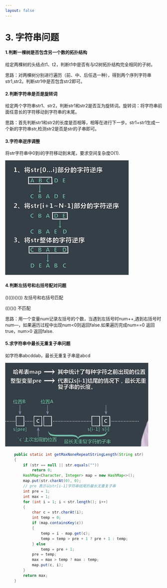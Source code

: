 ```yaml
---
layout: false
---
```






# 3. 字符串问题

#### 1.判断一棵树是否包含另一个数的拓扑结构

给定两棵树的头结点t1、t2，判断t1中是否有与t2树拓扑结构完全相同的子树。

思路：对两棵树分别进行遍历（前、中、后任选一种），得到两个序列字符串str1,str2。判断str1中是否包含str2即可。



#### 2.判断字符串是否是旋转词

给定两个字符串str1、str2，判断str1和str2是否互为旋转词。旋转词：将字符串前面任意长的字符移动到字符串的末尾。

思路：首先判断str1和str2的长度是否相等，相等在进行下一步。str1+str1生成一个新的字符串str,检测str2是否是str的子串即可。

#### 3.字符串逆序调整

将str字符串中0到i的字符移动到末尾，要求空间复杂度O(1).

![](../pic/pic7.png)

#### 4.判断左括号和右括号配对问题

()(())()())  左括号和右括号匹配

(()()()   不匹配

思路：用一个变量num记录左括号的个数，当遇到左括号时num++,遇到右括号时num—，如果遍历过程中出现num\<0则返回false.如果遍历完成num==0 返回true，num\>0 返回false.



#### 5.求字符串中最长无重复子串问题

如字符串abcddab，最长无重复子串是abcd

![](../pic/pic8.png)

```java
	public static int getMaxNoneRepeatStringLength(String str)
	{
		if (str == null || str.equals(""))
			return 0;
		HashMap<Character, Integer> map = new HashMap<>();
		map.put(str.charAt(0), 0);
		// pre 表示以str[i-1]字符串结尾的最长无重复子串
		int pre = 1;
		int max = 1;
		for (int i = 1; i < str.length(); i++)
		{
			char c = str.charAt(i);
			int temp = 0;
			if (map.containsKey(c))
			{
				temp = i - map.get(c);
				temp = temp > pre + 1 ? pre + 1 : temp;
			} else
				temp = pre + 1;
			pre = temp;
			max = max > temp ? max : temp;
			map.put(c, i);
		}
		return max;
	}
```